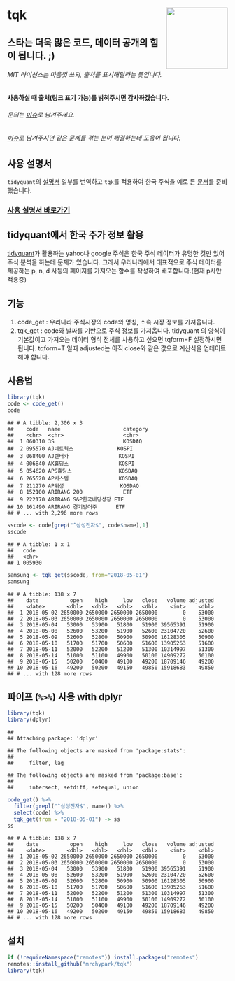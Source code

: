 
# tqk <img src="man/figures/logo.png" align="right" height=140/>

## 스타는 더욱 많은 코드, 데이터 공개의 힘이 됩니다. ;)

###### MIT 라이선스는 마음껏 쓰되, 출처를 표시해달라는 뜻입니다.

#### 사용하실 때 출처(링크 표기 가능)를 밝혀주시면 감사하겠습니다.

###### 문의는 [이슈](https://github.com/mrchypark/tqk/issues/new)로 남겨주세요.

###### [이슈](https://github.com/mrchypark/tqk/issues)로 남겨주시면 같은 문제를 겪는 분이 해결하는데 도움이 됩니다.

## 사용 설명서

`tidyquant`의 [설명서](https://github.com/business-science/tidyquant) 일부를
번역하고 `tqk`를 적용하여 한국 주식을 예로 든
[문서](https://mrchypark.github.io/tqk/articles/tqk-introduce.html)를
준비
했습니다.

### [사용 설명서 바로가기](https://mrchypark.github.io/tqk/articles/tqk-introduce.html)

## tidyquant에서 한국 주가 정보 활용

[tidyquant](https://github.com/business-science/tidyquant)가 활용하는 yahoo나
google 주식은 한국 주식 데이터가 유명한 것만 있어 주식 분석을 하는데 문제가 있습니다. 그래서 우리나라에서 대표적으로 주식
데이터를 제공하는 p, n, d 사등의 페이지를 가져오는 함수를 작성하여 배포합니다.(현재 p사만 적용중)

## 기능

1.  code\_get : 우리나라 주식시장의 code와 명칭, 소속 시장 정보를 가져옵니다.
2.  tqk\_get : code와 날짜를 기반으로 주식 정보를 가져옵니다. tidyquant 의 양식이 기본값이고 가져오는
    데이터 형식 전체를 사용하고 싶으면 tqform=F 설정하시면 됩니다. tqform=T 일때 adjusted는 아직
    close와 같은 값으로 계산식을 업데이트 해야 합니다.

## 사용법

``` r
library(tqk)
code <- code_get()
code
```

    ## # A tibble: 2,306 x 3
    ##    code   name                    category
    ##    <chr>  <chr>                   <chr>   
    ##  1 060310 3S                      KOSDAQ  
    ##  2 095570 AJ네트웍스              KOSPI   
    ##  3 068400 AJ렌터카                KOSPI   
    ##  4 006840 AK홀딩스                KOSPI   
    ##  5 054620 APS홀딩스               KOSDAQ  
    ##  6 265520 AP시스템                KOSDAQ  
    ##  7 211270 AP위성                  KOSDAQ  
    ##  8 152100 ARIRANG 200             ETF     
    ##  9 222170 ARIRANG S&P한국배당성장 ETF     
    ## 10 161490 ARIRANG 경기방어주      ETF     
    ## # ... with 2,296 more rows

``` r
sscode <- code[grep("^삼성전자$", code$name),1]
sscode
```

    ## # A tibble: 1 x 1
    ##   code  
    ##   <chr> 
    ## 1 005930

``` r
samsung <- tqk_get(sscode, from="2018-05-01")
samsung
```

    ## # A tibble: 138 x 7
    ##    date          open    high     low   close   volume adjusted
    ##    <date>       <dbl>   <dbl>   <dbl>   <dbl>    <int>    <dbl>
    ##  1 2018-05-02 2650000 2650000 2650000 2650000        0    53000
    ##  2 2018-05-03 2650000 2650000 2650000 2650000        0    53000
    ##  3 2018-05-04   53000   53900   51800   51900 39565391    51900
    ##  4 2018-05-08   52600   53200   51900   52600 23104720    52600
    ##  5 2018-05-09   52600   52800   50900   50900 16128305    50900
    ##  6 2018-05-10   51700   51700   50600   51600 13905263    51600
    ##  7 2018-05-11   52000   52200   51200   51300 10314997    51300
    ##  8 2018-05-14   51000   51100   49900   50100 14909272    50100
    ##  9 2018-05-15   50200   50400   49100   49200 18709146    49200
    ## 10 2018-05-16   49200   50200   49150   49850 15918683    49850
    ## # ... with 128 more rows

## 파이프 (`%>%`) 사용 with dplyr

``` r
library(tqk)
library(dplyr)
```

    ## 
    ## Attaching package: 'dplyr'

    ## The following objects are masked from 'package:stats':
    ## 
    ##     filter, lag

    ## The following objects are masked from 'package:base':
    ## 
    ##     intersect, setdiff, setequal, union

``` r
code_get() %>% 
  filter(grepl("^삼성전자$", name)) %>% 
  select(code) %>% 
  tqk_get(from = "2018-05-01") -> ss
ss
```

    ## # A tibble: 138 x 7
    ##    date          open    high     low   close   volume adjusted
    ##    <date>       <dbl>   <dbl>   <dbl>   <dbl>    <int>    <dbl>
    ##  1 2018-05-02 2650000 2650000 2650000 2650000        0    53000
    ##  2 2018-05-03 2650000 2650000 2650000 2650000        0    53000
    ##  3 2018-05-04   53000   53900   51800   51900 39565391    51900
    ##  4 2018-05-08   52600   53200   51900   52600 23104720    52600
    ##  5 2018-05-09   52600   52800   50900   50900 16128305    50900
    ##  6 2018-05-10   51700   51700   50600   51600 13905263    51600
    ##  7 2018-05-11   52000   52200   51200   51300 10314997    51300
    ##  8 2018-05-14   51000   51100   49900   50100 14909272    50100
    ##  9 2018-05-15   50200   50400   49100   49200 18709146    49200
    ## 10 2018-05-16   49200   50200   49150   49850 15918683    49850
    ## # ... with 128 more rows

## 설치

``` r
if (!requireNamespace("remotes")) install.packages("remotes")
remotes::install_github("mrchypark/tqk")
library(tqk)
```
